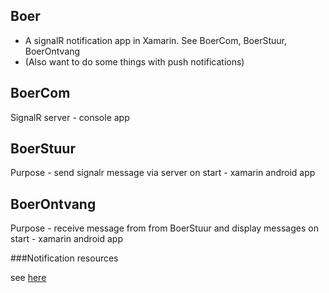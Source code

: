 ## Boer
- A signalR notification app in Xamarin. See BoerCom, BoerStuur, BoerOntvang
- (Also want to do some things with push notifications)

## BoerCom
SignalR server - console app

## BoerStuur
Purpose - send signalr message via server on start - xamarin android app

## BoerOntvang
Purpose - receive message from from BoerStuur and display messages on start - xamarin android app

###Notification resources

see [here](https://developer.xamarin.com/guides/android/application_fundamentals/notifications/firebase-cloud-messaging/)


